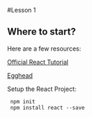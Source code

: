 #Lesson 1

## Where to start?

Here are a few resources:

[Official React Tutorial](https://reactjs.org/tutorial/tutorial.html)

[Egghead](https://egghead.io/technologies/react)


Setup the React Project:

```
 npm init
 npm install react --save

```
